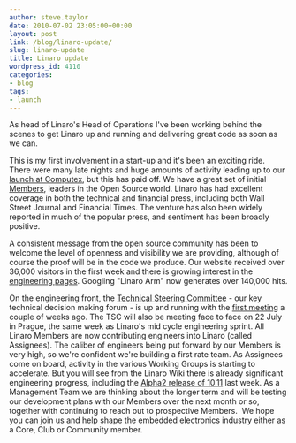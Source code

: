 ```yaml
---
author: steve.taylor
date: 2010-07-02 23:05:00+00:00
layout: post
link: /blog/linaro-update/
slug: linaro-update
title: Linaro update
wordpress_id: 4110
categories:
- blog
tags:
- launch
---
```


As head of Linaro's Head of Operations I've been working behind the scenes to get Linaro up and running and delivering great code as soon as we can.

This is my first involvement in a start-up and it's been an exciting ride. There were many late nights and huge amounts of activity leading up to our [launch at Computex](/news/watch-announcement-linaro-computex/), but this has paid off. We have a great set of initial [Members](/membership/), leaders in the Open Source world. Linaro has had excellent coverage in both the technical and financial press, including both Wall Street Journal and Financial Times. The venture has also been widely reported in much of the popular press, and sentiment has been broadly positive.

A consistent message from the open source community has been to welcome the level of openness and visibility we are providing, although of course the proof will be in the code we produce. Our website received over 36,000 visitors in the first week and there is growing interest in the [engineering pages](https://wiki-archive.linaro.org/FrontPage). Googling "Linaro Arm" now generates over 140,000 hits.

<!-- more -->

On the engineering front, the [Technical Steering Committee](https://wiki-archive.linaro.org/TSC) - our key technical decision making forum - is up and running with the [first meeting](https://wiki-archive.linaro.org/TSC/2010-06-23) a couple of weeks ago. The TSC will also be meeting face to face on 22 July in Prague, the same week as Linaro's mid cycle engineering sprint.
All Linaro Members are now contributing engineers into Linaro (called Assignees). The caliber of engineers being put forward by our Members is very high, so we're confident we're building a first rate team.
As Assignees come on board, activity in the various Working Groups is starting to accelerate. But you will see from the Linaro Wiki there is already significant engineering progress, including the [Alpha2 release of 10.11](https://wiki-archive.linaro.org/Releases/1011/Alpha2) last week.
As a Management Team we are thinking about the longer term and will be testing our development plans with our Members over the next month or so, together with continuing to reach out to prospective Members.  We hope you can join us and help shape the embedded electronics industry either as a Core, Club or Community member.
